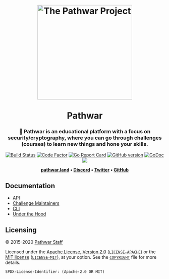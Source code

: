 <h1 align="center">
  <br>
  <img src="https://raw.githubusercontent.com/pathwar/pathwar/master/assets/logotype/mono/MONO-pathwar-logotype.svg?sanitize=true" alt="The Pathwar Project" height="300px">
  <br>
  <br>
  Pathwar
  <br>
</h1>

<h3 align="center">🤝 Pathwar is an educational platform with a focus on security/cryptography, where you can go through challenges (courses) to learn new things and hone your skills.</h3>

<p align="center">
  <a href="https://circleci.com/gh/pathwar/pathwar"><img src="https://circleci.com/gh/pathwar/pathwar.svg?style=shield" alt="Build Status"></a>
  <a href="https://www.codefactor.io/repository/github/pathwar/pathwar"><img src="https://www.codefactor.io/repository/github/pathwar/pathwar/badge" alt="Code Factor"></a>
  <a href="https://goreportcard.com/report/pathwar/pathwar"><img src="https://goreportcard.com/badge/pathwar/pathwar" alt="Go Report Card"></a>
  <a href="https://github.com/pathwar/pathwar/releases"><img src="https://badge.fury.io/gh/pathwar%2Fpathwar.svg" alt="GitHub version"></a>
  <a href="https://pkg.go.dev/pathwar.land/v2/go"><img src="https://img.shields.io/static/v1?label=godoc&message=reference&color=blue" alt="GoDoc"></a>
  <a href="https://codecov.io/gh/pathwar/pathwar"><img src="https://codecov.io/gh/pathwar/pathwar/branch/master/graph/badge.svg" /></a>
</p>

<p align="center"><b>
  <a href="https://pathwar.land">pathwar.land</a> •
  <a href="https://crpt.fyi/pathwar-discord">Discord</a> •
  <a href="https://twitter.com/pathwar_land">Twitter</a> •
  <a href="https://github.com/pathwar">GitHub</a>
</b></p>

## Documentation

* [API](https://github.com/pathwar/pathwar/wiki/API)
* [Challenge Maintainers](https://github.com/pathwar/pathwar/wiki/Challenge-Maintainers)
* [CLI](https://github.com/pathwar/pathwar/wiki/CLI)
* [Under the Hood](https://github.com/pathwar/pathwar/wiki/Under-the-Hood)

## Licensing

© 2015-2020 [Pathwar Staff](https://pathwar.land)

Licensed under the [Apache License, Version 2.0](https://www.apache.org/licenses/LICENSE-2.0) ([`LICENSE-APACHE`](LICENSE-APACHE)) or the [MIT license](https://opensource.org/licenses/MIT) ([`LICENSE-MIT`](LICENSE-MIT)), at your option. See the [`COPYRIGHT`](COPYRIGHT) file for more details.

`SPDX-License-Identifier: (Apache-2.0 OR MIT)`
